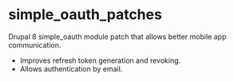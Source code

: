 # simple_oauth_patches

Drupal 8 simple_oauth module patch that allows better mobile app communication. 
 - Improves refresh token generation and revoking.
 - Allows authentication by email.
 
